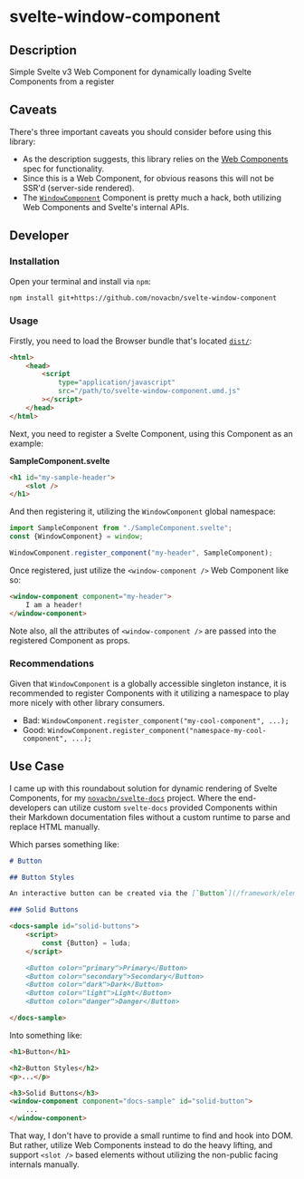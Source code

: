 # svelte-window-component

## Description

Simple Svelte v3 Web Component for dynamically loading Svelte Components from a register

## Caveats

There's three important caveats you should consider before using this library:

-   As the description suggests, this library relies on the [Web Components](https://developer.mozilla.org/en-US/docs/Web/Web_Components) spec for functionality.
-   Since this is a Web Component, for obvious reasons this will not be SSR'd (server-side rendered).
-   The [`WindowComponent`](/src/WindowComponent.svelte) Component is pretty much a hack, both utilizing Web Components and Svelte's internal APIs.

## Developer

### Installation

Open your terminal and install via `npm`:

```sh
npm install git+https://github.com/novacbn/svelte-window-component
```

### Usage

Firstly, you need to load the Browser bundle that's located [`dist/`](/dist):

```html
<html>
    <head>
        <script
            type="application/javascript"
            src="/path/to/svelte-window-component.umd.js"
        ></script>
    </head>
</html>
```

Next, you need to register a Svelte Component, using this Component as an example:

**SampleComponent.svelte**

```html
<h1 id="my-sample-header">
    <slot />
</h1>
```

And then registering it, utilizing the `WindowComponent` global namespace:

```js
import SampleComponent from "./SampleComponent.svelte";
const {WindowComponent} = window;

WindowComponent.register_component("my-header", SampleComponent);
```

Once registered, just utilize the `<window-component />` Web Component like so:

```html
<window-component component="my-header">
    I am a header!
</window-component>
```

Note also, all the attributes of `<window-component />` are passed into the registered Component as props.

### Recommendations

Given that `WindowComponent` is a globally accessible singleton instance, it is recommended to register Components with it utilizing a namespace to play more nicely with other library consumers.

-   Bad: `WindowComponent.register_component("my-cool-component", ...);`
-   Good: `WindowComponent.register_component("namespace-my-cool-component", ...);`

## Use Case

I came up with this roundabout solution for dynamic rendering of Svelte Components, for my [`novacbn/svelte-docs`](https://github.com/novacbn/svelte-docs) project. Where the end-developers can utilize custom `svelte-docs` provided Components within their Markdown documentation files without a custom runtime to parse and replace HTML manually.

Which parses something like:

```markdown
# Button

## Button Styles

An interactive button can be created via the [`Button`](/framework/elements/button) Component, and can be customized with different look and feels. Below, you can find all the built-in styles `Luda` supports.

### Solid Buttons

<docs-sample id="solid-buttons">
    <script>
        const {Button} = luda;
    </script>

    <Button color="primary">Primary</Button>
    <Button color="secondary">Secondary</Button>
    <Button color="dark">Dark</Button>
    <Button color="light">Light</Button>
    <Button color="danger">Danger</Button>

</docs-sample>
```

Into something like:

```html
<h1>Button</h1>

<h2>Button Styles</h2>
<p>...</p>

<h3>Solid Buttons</h3>
<window-component component="docs-sample" id="solid-button">
    ...
</window-component>
```

That way, I don't have to provide a small runtime to find and hook into DOM. But rather, utilize Web Components instead to do the heavy lifting, and support `<slot />` based elements without utilizing the non-public facing internals manually.

